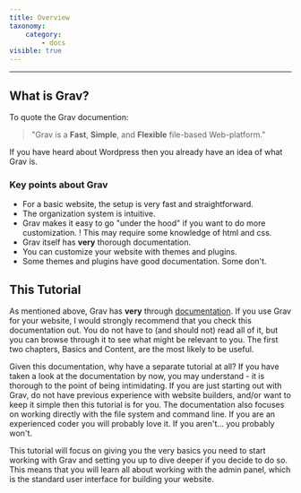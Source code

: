 ```yaml
---
title: Overview
taxonomy:
    category:
        - docs
visible: true
---
```


---
## What is Grav?
To quote the Grav documention:
> "Grav is a **Fast**, **Simple**, and **Flexible** file-based Web-platform."

If you have heard about Wordpress then you already have an idea of what Grav is.

### Key points about Grav
* For a basic website, the setup is very fast and straightforward.
* The organization system is intuitive.
* Grav makes it easy to go "under the hood" if you want to do more customization.
	! This may require some knowledge of html and css.
* Grav itself has **very** thorough documentation.
* You can customize your website with themes and plugins.
* Some themes and plugins have good documentation. Some don't.

## This Tutorial
As mentioned above, Grav has **very** through [documentation](https://learn.getgrav.org/16). If you use Grav for your website, I would strongly recommend that you check this documentation out. You do not have to (and should not) read all of it, but you can browse through it to see what might be relevant to you. The first two chapters, Basics and Content, are the most likely to be useful.

Given this documentation, why have a separate tutorial at all? If you have taken a look at the documentation by now, you may understand - it is thorough to the point of being intimidating. If you are just starting out with Grav, do not have previous experience with website builders, and/or want to keep it simple then this tutorial is for you. The documentation also focuses on working directly with the file system and command line. If you are an experienced coder you will probably love it. If you aren't... you probably won't.

This tutorial will focus on giving you the very basics you need to start working with Grav and setting you up to dive deeper if you decide to do so. This means that you will learn all about working with the admin panel, which is the standard user interface for building your website.